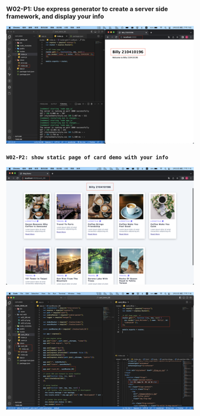 ### W02-P1: Use express generator to create a server side framework, and display your info 

![](w02-p1.png)

### `W02-P2: show static page of card demo with your info `
![](w02-p2-1.png) 
![](w02-p2-2.png)